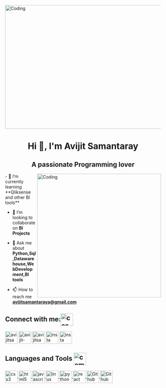 
<img align="center" alt="Coding" width="4000" height="400" src="https://github.com/avijitsamantaray/avijitsamantaray/assets/63417798/d5d2186f-9cd3-484e-a579-8e9604c3949b">
<h1 align="center">Hi 👋, I'm Avijit Samantaray</h1>
<h2 align="center">A passionate Programming lover</h3>







<img align="right" alt="Coding" width="400" src="https://github.com/avijitsamantaray/avijitsamantaray/assets/63417798/f0680794-7bdf-4bee-a9f9-69b216a4b818">
- 🌱 I’m currently learning **Qliksense and other BI tools**

- 👯 I’m looking to collaborate on **BI Projects**

- 💬 Ask me about **Python,Sql,Datawarehouse,WebDevelopment,BI tools**

- 📫 How to reach me **avijitsamantaraya@gmail.com**


<h2 align="left">Connect with me:<img src="https://github.com/avijitsamantaray/avijitsamantaray/assets/63417798/15eac0d8-d9fc-4e3c-8432-eb1478c7a5e8" alt="css3" width="40" height="40"align="center" /></h3>

<a href="https://twitter.com/avijitsamantary" target="blank"><img align="center" src="https://cdn.cdnlogo.com/logos/t/96/twitter-icon.svg" alt="avijitsamantary" height="40" width="40" /></a>
<a href="https://linkedin.com/in/avijit-samantaray" target="blank"><img align="center" src="https://upload.wikimedia.org/wikipedia/commons/thumb/8/81/LinkedIn_icon.svg/2048px-LinkedIn_icon.svg.png" alt="avijit-samantaray" height="40" width="40" /></a>
<a href="https://www.youtube.com/channel/UCcaoJCzL4269RLHOkkmy7vw" target="blank"><img align="center" src="https://www.svgrepo.com/show/13671/youtube.svg" alt="avijitsamantaray8420" height="40" width="40" /></a>
[<img align="center" alt="insta" width="40px" src="https://github-production-user-asset-6210df.s3.amazonaws.com/63417798/239685490-8277f51c-a99c-46a9-a556-72e46cd30d27.png" />](https://www.instagram.com/avijit_samantaray/?igshid=MzNlNGNkZWQ4Mg%3D%3D)
[<img align="center" alt="insta" width="40px" src="https://github-production-user-asset-6210df.s3.amazonaws.com/63417798/239699626-46997d16-084c-43cf-9346-f012b94a83aa.png" />](https://avijitsamantaray.github.io/Avijit_porfolio/)










 <h2 align="left">Languages and Tools <img src="https://github.com/avijitsamantaray/avijitsamantaray/assets/63417798/e8c42451-473d-4359-b3b9-8079f348986a" alt="computer" width="40" height="40"align="center" /></h2>

<a href="https://developer.mozilla.org/en-US/docs/Web/CSS" target="blank" ><img align="center" src="https://user-images.githubusercontent.com/63417798/239682848-09b2ab78-7686-4057-8886-00fd0f2da276.png" alt="css3" width="40" height="40"/> </a> 
<a href="https://developer.mozilla.org/en-US/docs/Web/html" target="blank" ><img align="center" src="https://github-production-user-asset-6210df.s3.amazonaws.com/63417798/239682934-cb04ad02-72d8-4ccc-9251-4d1e8db4ba65.png" alt="html5" width="40" height="40"/> </a> 
<a href="https://developer.mozilla.org/en-US/docs/Web/JavaScript" target="blank" ><img align="center" src="https://github-production-user-asset-6210df.s3.amazonaws.com/63417798/239682953-49e3c773-0328-42fa-bd2c-521c5f6587c9.png" alt="javascript" width="40" height="40"/> </a> 
<a href="https://www.linux.org/" target="blank"><img align="center" src="https://github-production-user-asset-6210df.s3.amazonaws.com/63417798/239683088-9618d8d4-34b4-4f07-85bc-e11dcd54eeec.png" alt="linux" width="40" height="40"/> </a> 
<a href="https://www.python.org/" target="blank" ><img align="center" src="https://github-production-user-asset-6210df.s3.amazonaws.com/63417798/239683143-90be51e4-1c48-4fa7-a6f1-60a170b82443.png" alt="python" width="40" height="40"/> </a> 
<a href="https://reactjs.org/" target="blank" ><img align="center" src="https://github-production-user-asset-6210df.s3.amazonaws.com/63417798/239683161-fa745a43-3a9b-4261-95f4-cddc1f907350.png" alt="react" width="40" height="40"/> </a>
<a href="https://github.com/" target="blank" ><img align="center" src="https://github-production-user-asset-6210df.s3.amazonaws.com/63417798/239684438-fee059c0-1e9d-4da5-8464-890ba7b5dde7.png" alt="Github" width="40" height="40"/> </a>
<a href="https://www.instagram.com/avijit_samantaray/?igshid=MzNlNGNkZWQ4Mg%3D%3D" target="blank"><img align="center" src="https://github-production-user-asset-6210df.s3.amazonaws.com/63417798/239684810-9ffddd85-6217-401b-98bc-0a7278630db1.png" alt="Github" width="40" height="40"/> </a>


